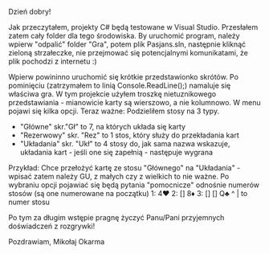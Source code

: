 Dzień dobry!

Jak przeczytałem, projekty C# będą testowane w Visual Studio. Przesłałem zatem cały folder dla tego środowiska.
By uruchomić program, należy wpierw "odpalić" folder "Gra", potem plik Pasjans.sln, następnie kliknąć zieloną strzałeczke, nie przejmować
się potencjalnymi komunikatami, że plik pochodzi z internetu :)

Wpierw powininno uruchomić się krótkie przedstawionko skrótów. Po pominięciu (zatrzymałem to linią Console.ReadLine();)
namaluje się właściwa gra. W tym projekcie użyłem troszkę nietuznikowego przedstawiania - mianowicie karty są wierszowo, 
a nie kolumnowo. W menu pojawi się kilka opcji.
Teraz ważne:
Podzieliłem stosy na 3 typy. 
- "Główne" skr."Gł" to 7, na których układa się karty
- "Rezerwowy" skr. "Rez" to 1 stos, który służy do przekładania kart
- "Układania" skr. "Ukł" to 4 stosy do, jak sama nazwa wskazuje, układania kart - jeśli one się zapełnią - następuje wygrana

Przykład:
Chce przełożyć kartę ze stosu "Głównego" na "Układania" - wpisać zatem należy GU, z małych czy z wielkich to nie ważne.
Po wybraniu opcji pojawiać się będą pytania "pomocnicze" odnośnie numerów stosów (są one numerowane na początku)
1: 4♥
2: [] 8♦
3: [] [] Q♣
^
| to numer stosu

Po tym za długim wstępie pragnę życzyć Panu/Pani przyjemnych doświadczeń z rozgrywki!

Pozdrawiam,
Mikołaj Okarma
